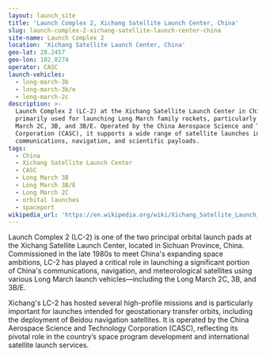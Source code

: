 ```yaml
---
layout: launch_site
title: 'Launch Complex 2, Xichang Satellite Launch Center, China'
slug: launch-complex-2-xichang-satellite-launch-center-china
site-name: Launch Complex 2
location: 'Xichang Satellite Launch Center, China'
geo-lat: 28.2457
geo-lon: 102.0274
operator: CASC
launch-vehicles:
  - long-march-3b
  - long-march-3b/e
  - long-march-2c
description: >-
  Launch Complex 2 (LC-2) at the Xichang Satellite Launch Center in China is
  primarily used for launching Long March family rockets, particularly the Long
  March 2C, 3B, and 3B/E. Operated by the China Aerospace Science and Technology
  Corporation (CASC), it supports a wide range of satellite launches including
  communications, navigation, and scientific payloads.
tags:
  - China
  - Xichang Satellite Launch Center
  - CASC
  - Long March 3B
  - Long March 3B/E
  - Long March 2C
  - orbital launches
  - spaceport
wikipedia_url: 'https://en.wikipedia.org/wiki/Xichang_Satellite_Launch_Center'
---
```

Launch Complex 2 (LC-2) is one of the two principal orbital launch pads at the Xichang Satellite Launch Center, located in Sichuan Province, China. Commissioned in the late 1980s to meet China's expanding space ambitions, LC-2 has played a critical role in launching a significant portion of China's communications, navigation, and meteorological satellites using various Long March launch vehicles—including the Long March 2C, 3B, and 3B/E.

Xichang's LC-2 has hosted several high-profile missions and is particularly important for launches intended for geostationary transfer orbits, including the deployment of Beidou navigation satellites. It is operated by the China Aerospace Science and Technology Corporation (CASC), reflecting its pivotal role in the country’s space program development and international satellite launch services.
